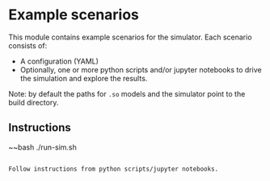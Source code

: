 Example scenarios
=================

This module contains example scenarios for the simulator.
Each scenario consists of:

- A configuration (YAML)
- Optionally, one or more python scripts and/or jupyter notebooks to drive the simulation and explore the results.

Note: by default the paths for `.so` models and the simulator point to the build directory.

Instructions
------------

~~bash
./run-sim.sh
~~~

Follow instructions from python scripts/jupyter notebooks.